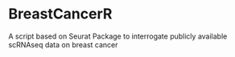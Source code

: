 # BreastCancerR
A script based on Seurat Package to interrogate publicly available scRNAseq data on breast cancer
